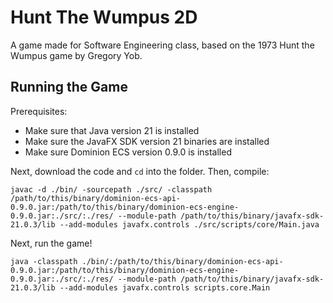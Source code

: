 # Hunt The Wumpus 2D

A game made for Software Engineering class, based on the 1973 Hunt the Wumpus game by Gregory Yob.


## Running the Game

Prerequisites:
- Make sure that Java version 21 is installed
- Make sure the JavaFX SDK version 21 binaries are installed
- Make sure Dominion ECS version 0.9.0 is installed

Next, download the code and `cd` into the folder. Then, compile:
```
javac -d ./bin/ -sourcepath ./src/ -classpath /path/to/this/binary/dominion-ecs-api-0.9.0.jar:/path/to/this/binary/dominion-ecs-engine-0.9.0.jar:./src/:./res/ --module-path /path/to/this/binary/javafx-sdk-21.0.3/lib --add-modules javafx.controls ./src/scripts/core/Main.java
```

Next, run the game!
```
java -classpath ./bin/:/path/to/this/binary/dominion-ecs-api-0.9.0.jar:/path/to/this/binary/dominion-ecs-engine-0.9.0.jar:./src/:./res/ --module-path /path/to/this/binary/javafx-sdk-21.0.3/lib --add-modules javafx.controls scripts.core.Main
```
